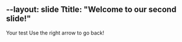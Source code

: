 --layout: slide
Ttitle: "Welcome to our second slide!"
---
Your test
Use the right arrow to go back!
